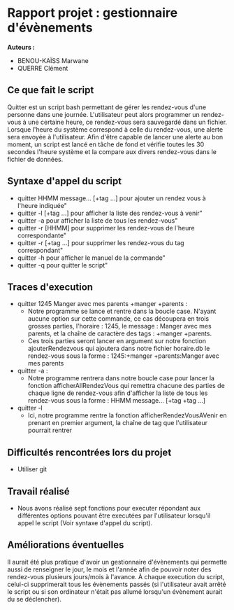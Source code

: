 # Rapport projet : gestionnaire d'évènements
**Auteurs :**
- BENOU-KAÏSS Marwane
- QUERRE Clément

## Ce que fait le script
Quitter est un script bash permettant de gérer les rendez-vous d'une personne dans une journée. L'utilisateur peut alors programmer un rendez-vous à une certaine heure, ce rendez-vous sera sauvegardé dans un fichier. Lorsque l'heure du système correspond à celle du rendez-vous, une alerte sera envoyée à l'utilisateur.
Afin d'être capable de lancer une alerte au bon moment, un script est lancé en tâche de fond et vérifie toutes les 30 secondes l'heure système et la compare aux divers rendez-vous dans le fichier de données.

## Syntaxe d'appel du script
- quitter HHMM message... [+tag ...] pour ajouter un rendez vous à l'heure indiquée"
- quitter -l [+tag ...] pour afficher la liste des rendez-vous à venir"
- quitter -a pour afficher la liste de tous les rendez-vous"
- quitter -r [HHMM] pour supprimer les rendez-vous de l'heure correspondante"
- quitter -r [+tag ...] pour supprimer les rendez-vous du tag correspondant"
- quitter -h pour afficher le manuel de la commande"
- quitter -q pour quitter le script"

## Traces d'execution
 - quitter 1245 Manger avec mes parents +manger +parents :
	- Notre programme se lance et rentre dans la boucle case. N'ayant aucune option sur cette commande, ce cas découpera en trois grosses parties, l'horaire : 1245, le message : Manger avec mes parents, et la chaîne de caractère des tags : +manger +parents.
	- Ces trois parties seront lancer en argument sur notre fonction ajouterRendezvous qui ajoutera dans notre fichier horaire.db le rendez-vous sous la forme : 1245:+manger +parents:Manger avec mes parents
 - quitter -a :
	- Notre programme rentrera dans notre boucle case pour lancer la fonction afficherAllRendezVous qui remettra chacune des parties de chaque ligne de rendez-vous afin d'afficher la liste de tous les rendez-vous sous la forme : HHMM message... [+tag +tag ...]
 - quitter -l
	- Ici, notre programme rentre la fonction afficherRendezVousAVenir en prenant en premier argument, la chaîne de tag que l'utilisateur pourrait rentrer 
## Difficultés rencontrées lors du projet
- Utiliser git

## Travail réalisé
 - Nous avons réalisé sept fonctions pour executer répondant aux différentes options pouvant être executées par l'utilisateur lorsqu'il appel le script (Voir syntaxe d'appel du script). 

## Améliorations éventuelles
Il aurait été plus pratique d'avoir un gestionnaire d'évènements qui permette aussi de renseigner le jour, le mois et l'année afin de pouvoir noter des rendez-vous plusieurs jours/mois à l'avance. À chaque execution du script, celui-ci supprimerait tous les évènements passés (si l'utilisateur avait arrêté le script ou si son ordinateur n'était pas allumé lorsqu'un évènement aurait du se déclencher).

